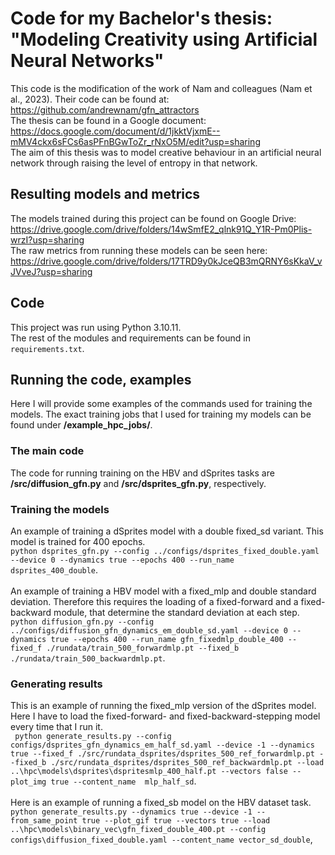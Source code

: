 # Code for my Bachelor's thesis: "Modeling Creativity using Artificial Neural Networks"
This code is the modification of the work of Nam and colleagues (Nam et al., 2023). Their code can be found at: https://github.com/andrewnam/gfn_attractors <br>
The thesis can be found in a Google document: https://docs.google.com/document/d/1jkktVjxmE--mMV4ckx6sFCs6asPFnBGwToZr_rNxO5M/edit?usp=sharing<br>
The aim of this thesis was to model creative behaviour in an artificial neural network through raising the level of entropy in that network.
## Resulting models and metrics
The models trained during this project can be found on Google Drive: https://drive.google.com/drive/folders/14wSmfE2_qlnk91Q_Y1R-Pm0Plis-wrzI?usp=sharing <br>
The raw metrics from running these models can be seen here: https://drive.google.com/drive/folders/17TRD9y0kJceQB3mQRNY6sKkaV_vJVveJ?usp=sharing

## Code
This project was run using Python 3.10.11. <br>
The rest of the modules and requirements can be found in ``` requirements.txt ```.<br>
## Running the code, examples
Here I will provide some examples of the commands used for training the models. The exact training jobs that I used for training my models can be found under **/example_hpc_jobs/**.<br>
### The main code
The code for running training on the HBV and dSprites tasks are **/src/diffusion_gfn.py** and **/src/dsprites_gfn.py**, respectively.
### Training the models
An example of training a dSprites model with a double fixed_sd variant. This model is trained for 400 epochs. <br>
```python dsprites_gfn.py --config ../configs/dsprites_fixed_double.yaml --device 0 --dynamics true --epochs 400 --run_name dsprites_400_double```. <br> <br>
An example of training a HBV model with a fixed_mlp and double standard deviation. Therefore this requires the loading of a fixed-forward and a fixed-backward module, that determine the standard deviation at each step. <br>
```python diffusion_gfn.py --config ../configs/diffusion_gfn_dynamics_em_double_sd.yaml --device 0 --dynamics true --epochs 400 --run_name gfn_fixedmlp_double_400 --fixed_f ./rundata/train_500_forwardmlp.pt --fixed_b ./rundata/train_500_backwardmlp.pt```.

### Generating results
This is an example of running the fixed_mlp version of the dSprites model. Here I have to load the fixed-forward- and fixed-backward-stepping model every time that I run it. <br>
``` python generate_results.py --config configs/dsprites_gfn_dynamics_em_half_sd.yaml --device -1 --dynamics true --fixed_f ./src/rundata_dsprites/dsprites_500_ref_forwardmlp.pt --fixed_b ./src/rundata_dsprites/dsprites_500_ref_backwardmlp.pt --load ..\hpc\models\dsprites\dspritesmlp_400_half.pt --vectors false --plot_img true --content_name  mlp_half_sd```. <br> <br>
Here is an example of running a fixed_sb model on the HBV dataset task. <br>
```python generate_results.py --dynamics true --device -1 --from_same_point true --plot_gif true --vectors true --load ..\hpc\models\binary_vec\gfn_fixed_double_400.pt --config configs\diffusion_fixed_double.yaml --content_name vector_sd_double```,
